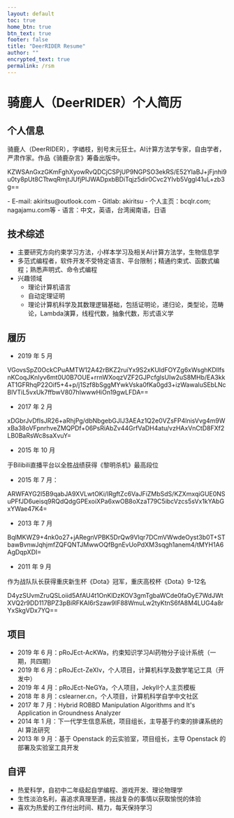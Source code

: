 ```yaml
---
layout: default
toc: true
home_btn: true
btn_text: true
footer: false
title: "DeerRIDER Resume"
author: ""
encrypted_text: true
permalink: /rsm
---
```

# 骑鹿人（DeerRIDER）个人简历

## 个人信息

骑鹿人（DeerRIDER），字崷枝，别号末元狂士。AI计算方法学专家，自由学者，严肃作家。作品《骑鹿杂言》筹备出版中。
<p class="encrypted">KZWSAnGxzGKmFghXyowRvQDCjCSPjUP9NGPSO3ekRS/E52YlaBJ+jFjnhi9u0ty8pUt8CTtwqRmjtJUfjPlJWADpxbBDiTqjz5dir0Cvc2YIvb5VggI41uL+zb3g==</p>
- E-mail: akiritsu@outlook.com
- Gitlab: akiritsu
- 个人主页：bcqlr.com; nagajamu.com等
- 语言：中文，英语，台湾闽南语，日语

## 技术综述
- 主要研究方向约束学习方法，小样本学习及相关AI计算方法学，生物信息学
- 多范式编程者，软件开发不受特定语言、平台限制；精通约束式、函数式编程；熟悉声明式、命令式编程
- 兴趣领域
  - 理论计算机语言
  - 自动定理证明
  - 理论计算机科学及其数理逻辑基础，包括证明论，递归论，类型论，范畴论，Lambda演算，线程代数，抽象代数，形式语义学

## 履历
- 2019 年 5 月

<p class="encrypted">VGovsSpZ0OckCPuAMTW12A42rBKZ2ruiYx9S2xKUldFOYZg6xWsghKDllfsnKCoqJKnIyv6mt0U0B7OUE+rrnWXoqzVZF2GJPcfglsUIw2uS8MHb/EA3kkAT1GFRhqP22Oif5+4+p/j1Szf8bSggMYwkVska0fKa0gd3+izWawaluSEbLNcBlVTiL5vxUk7ffbwV807hIwwwHiOn19gwLFDA==</p>

- 2017 年 2 月
<p class="encrypted">xDGbrJvDfIsJR26+aRhjPg/dbNbgebGJlJ3AEAz1Q2e0VZsFP4lnisVvg4m9WxBa38oVFpnrhveZMQPDf+06PsRiAbZv44GrfVaDH4atu/vzHAxVnCtD8FXf2LB0BaRsWc8saXvuY=</p>

- 2015 年 10 月 

于Bilibili直播平台以全胜战绩获得《黎明杀机》最高段位

- 2015 年 7 月：
<p class="encrypted">ARWFAYG2l5B9qabJA9XVLwtOKi/IRgftZc6VaJFiZMbSdS/KZXmxqiGUE0NSuPFfJD6ueisq9RQdQdgGPExoiXPa6xwOB8oXzaT79C5ibcVzcs5sVx1kYAbGxYWae47K4=</p>

- 2013 年 7 月   
<p class="encrypted">BqlMKWZ9+4nk0o27+jARegnVPBK5DrQw9Vlqr7DCmVWwdeOyst3b0T+STbawBvnwJqhjmfZQFQNTJMwwOQfBgnEvUoPdXM3sqgh1anem4/tMYH1A6AgDqpXDI=</p>

- 2011 年 9 月

作为战队队长获得重庆新生杯《Dota》冠军，重庆高校杯《Dota》9-12名

<p class="encrypted">D4yzSUvmZruQSLoiid5AfAU4t1OnKlDzKOV3gmTgbaWCde0faOyE7WdJWtXVQ2r9DD117BPZ3pBiRFKAI6rSzaw9IF88WmuLw2tyKtnS6fA8M4LUG4a8rYxSkgVDx7YQ==</p>

## 项目

- 2019 年 6 月：pRoJEct-AcKWa，约束知识学习AI药物分子设计系统（一期，共四期）
- 2019 年 6 月：pRoJEct-ZeXIv，个人项目，计算机科学及数学笔记工具（开发中）
- 2019 年 4 月：pRoJEct-NeGYa，个人项目，Jekyll个人主页模板
- 2018 年 8 月：cslearner.cn，个人项目，计算机科学自学中文社区
- 2017 年 7 月：Hybrid ROBBD Manipulation Algorithms and It's Application in Groundness Analyzer
- 2014 年 1 月：下一代学生信息系统，项目组长，主导基于约束的排课系统的 AI 算法研究
- 2013 年 9 月：基于 Openstack 的云实验室，项目组长，主导 Openstack 的部署及实验室工具开发

## 自评

- 热爱科学，自初中二年级起自学编程、游戏开发、理论物理学
- 生性淡泊名利，喜追求真理至道，挑战复杂的事情以获取愉悦的体验
- 喜欢为热爱的工作付出时间、精力，每天保持学习